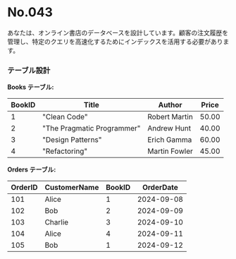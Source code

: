 # No.043

あなたは、オンライン書店のデータベースを設計しています。顧客の注文履歴を管理し、特定のクエリを高速化するためにインデックスを活用する必要があります。

### テーブル設計

**Books テーブル:**

| BookID | Title               | Author        | Price  |
|--------|---------------------|---------------|--------|
| 1      | "Clean Code"         | Robert Martin | 50.00  |
| 2      | "The Pragmatic Programmer" | Andrew Hunt   | 40.00  |
| 3      | "Design Patterns"    | Erich Gamma   | 60.00  |
| 4      | "Refactoring"        | Martin Fowler | 45.00  |

**Orders テーブル:**

| OrderID | CustomerName | BookID | OrderDate  |
|---------|--------------|--------|------------|
| 101     | Alice        | 1      | 2024-09-08 |
| 102     | Bob          | 2      | 2024-09-09 |
| 103     | Charlie      | 3      | 2024-09-10 |
| 104     | Alice        | 4      | 2024-09-11 |
| 105     | Bob          | 1      | 2024-09-12 |
